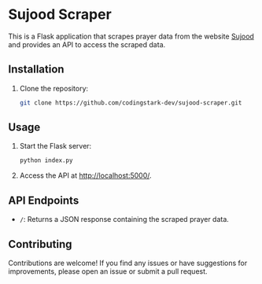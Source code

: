 # Sujood Scraper

This is a Flask application that scrapes prayer data from the website [Sujood](https://www.sujood.co/) and provides an API to access the scraped data.

## Installation

1. Clone the repository:

    ```bash
    git clone https://github.com/codingstark-dev/sujood-scraper.git
    ```

## Usage

1. Start the Flask server:

    ```bash
    python index.py
    ```

2. Access the API at [http://localhost:5000/](http://localhost:5000/).

## API Endpoints

- `/`: Returns a JSON response containing the scraped prayer data.

## Contributing

Contributions are welcome! If you find any issues or have suggestions for improvements, please open an issue or submit a pull request.
